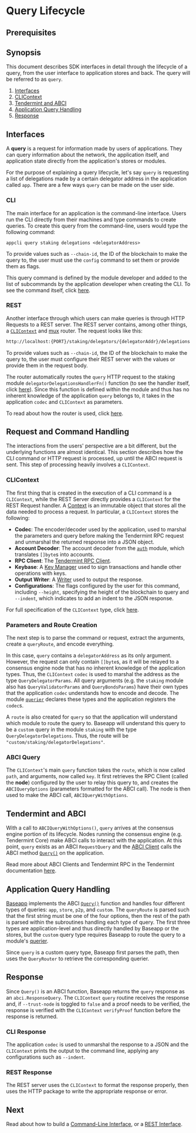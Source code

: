 # Query Lifecycle

## Prerequisites

## Synopsis

This document describes SDK interfaces in detail through the lifecycle of a query, from the user interface to application stores and back. The query will be referred to as `query`.

1. [Interfaces](#interfaces)
2. [CLIContext](#clicontext)
3. [Tendermint and ABCI](#tendermint-and-abci)
4. [Application Query Handling](#application-query-handling)
5. [Response](#response)

## Interfaces

A **query** is a request for information made by users of applications. They can query information about the network, the application itself, and application state directly from the application's stores or modules.

For the purpose of explaining a query lifecycle, let's say `query` is requesting a list of delegations made by a certain delegator address in the application called `app`. There are a few ways `query` can be made on the user side.

### CLI

The main interface for an application is the command-line interface. Users run the CLI directly from their machines and type commands to create queries. To create this query from the command-line, users would type the following command:

```
appcli query staking delegations <delegatorAddress>
```

To provide values such as `--chain-id`, the ID of the blockchain to make the query to, the user must use the `config` command to set them or provide them as flags.

This query command is defined by the module developer and added to the list of subcommands by the application developer when creating the CLI. To see the command itself, click [here]().

### REST

Another interface through which users can make queries is through HTTP Requests to a REST server. The REST server contains, among other things, a [`CLIContext`](#clicontext) and [mux](./rest.md#gorilla-mux) router. The request looks like this:

```bash
http://localhost:{PORT}/staking/delegators/{delegatorAddr}/delegations
```

To provide values such as `--chain-id`, the ID of the blockchain to make the query to, the user must configure their REST server with the values or provide them in the request body.

The router automatically routes the `query` HTTP request to the staking module `delegatorDelegationsHandlerFn()` function (to see the handler itself, click [here]()). Since this function is defined within the module and thus has no inherent knowledge of the application `query` belongs to, it takes in the application `codec` and `CLIContext` as parameters.

To read about how the router is used, click [here](./rest.md).

## Request and Command Handling

The interactions from the users' perspective are a bit different, but the underlying functions are almost identical. This section describes how the CLI command or HTTP request is processed, up until the ABCI request is sent. This step of processing heavily involves a `CLIContext`.

### CLIContext

The first thing that is created in the execution of a CLI command is a `CLIContext`, while the REST Server directly provides a `CLIContext` for the REST Request handler. A [Context](../core/context.md) is an immutable object that stores all the data needed to process a request. In particular, a `CLIContext` stores the following:

* **Codec**: The encoder/decoder used by the application, used to marshal the parameters and query before making the Tendermint RPC request and unmarshal the returned response into a JSON object.
* **Account Decoder**: The account decoder from the [`auth`](https://github.com/cosmos/cosmos-sdk/tree/67f6b021180c7ef0bcf25b6597a629aca27766b8/docs/spec/auth) module, which translates `[]byte`s into accounts.
* **RPC Client**: The [Tendermint RPC Client](https://github.com/tendermint/tendermint/blob/master/rpc/client/interface.go).
* **Keybase**: A [Key Manager](.//core/accounts-keys.md) used to sign transactions and handle other operations with keys.
* **Output Writer**: A [Writer](https://golang.org/pkg/io/#Writer) used to output the response.
* **Configurations**: The flags configured by the user for this command, including `--height`, specifying the height of the blockchain to query and `--indent`, which indicates to add an indent to the JSON response.

For full specification of the `CLIContext` type, click [here](https://github.com/cosmos/cosmos-sdk/blob/73e5ef7c13c420f9ee879fdf1b60cf0bdc8f325e/client/context/context.go#L36-L59).

### Parameters and Route Creation

The next step is to parse the command or request, extract the arguments, create a `queryRoute`, and encode everything.

In this case, `query` contains a `delegatorAddress` as its only argument. However, the request can only contain `[]byte`s, as it will be relayed to a consensus engine node that has no inherent knowledge of the application types. Thus, the `CLIContext` `codec` is used to marshal the address as the type `QueryDelegatorParams`. All query arguments (e.g. the `staking` module also has `QueryValidatorParams` and `QueryBondsParams`) have their own types that the application `codec` understands how to encode and decode. The module [`querier`](.//building-modules/querier.md) declares these types and the application registers the `codec`s.

A `route` is also created for `query` so that the application will understand which module to route the query to. Baseapp will understand this query to be a `custom` query in the module `staking` with the type `QueryDelegatorDelegations`. Thus, the route will be `"custom/staking/delegatorDelegations"`.

### ABCI Query

The `CLIContext`'s main `query` function takes the `route`, which is now called `path`, and arguments, now called `key`. It first retrieves the RPC Client (called the **node**) configured by the user to relay this query to, and creates the `ABCIQueryOptions` (parameters formatted for the ABCI call). The node is then used to make the ABCI call, `ABCIQueryWithOptions`.

## Tendermint and ABCI

With a call to `ABCIQueryWithOptions()`, `query` arrives at the consensus engine portion of its lifecycle. Nodes running the consensus engine (e.g. Tendermint Core) make ABCI calls to interact with the application. At this point, `query` exists as an ABCI `RequestQuery` and the [ABCI Client](https://github.com/tendermint/tendermint/blob/51b3428f5c0f4fdd2e469147cd90353faa4bd704/abci/client/client.go#L16-L50) calls the ABCI method [`Query()`](https://tendermint.com/docs/spec/abci/abci.html#query) on the application.

Read more about ABCI Clients and Tendermint RPC in the Tendermint documentation [here](https://tendermint.com/rpc).

## Application Query Handling

[Baseapp](../core/baseapp.md) implements the ABCI [`Query()`](../core/baseapp.md#query) function and handles four different types of queries: `app`, `store`, `p2p`, and `custom`. The `queryRoute` is parsed such that the first string must be one of the four options, then the rest of the path is parsed within the subroutines handling each type of query. The first three types are application-level and thus directly handled by Baseapp or the stores, but the `custom` query type requires Baseapp to route the query to a module's [querier](../building-modules/querier.md).

Since `query` is a custom query type, Baseapp first parses the path, then uses the `QueryRouter` to retrieve the corresponding querier.

## Response

Since `Query()` is an ABCI function, Baseapp returns the `query` response as an `abci.ResponseQuery`. The `CLIContext` `query` routine receives the response and, if `--trust-node` is toggled to `false` and a proof needs to be verified, the response is verified with the `CLIContext` `verifyProof` function before the response is returned.

### CLI Response

The application `codec` is used to unmarshal the response to a JSON and the `CLIContext` prints the output to the command line, applying any configurations such as `--indent`.

### REST Response

The REST server uses the `CLIContext` to format the response properly, then uses the HTTP package to write the appropriate response or error.

## Next

Read about how to build a [Command-Line Interface](./cli.md), or a [REST Interface](./rest.md).
